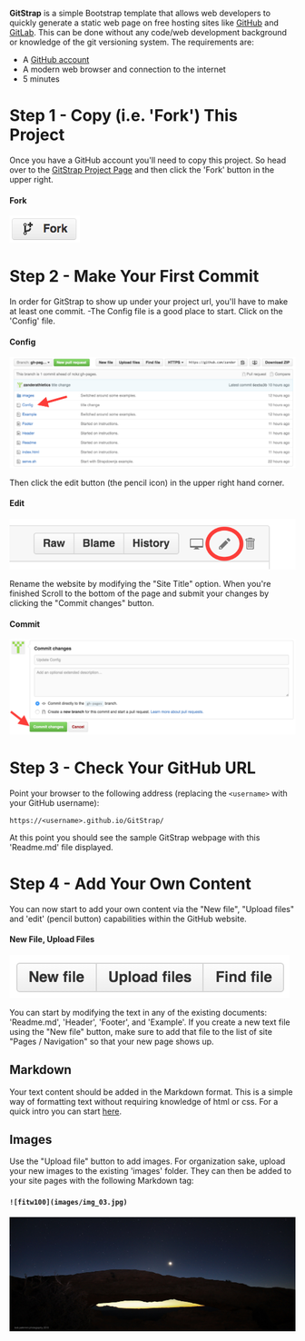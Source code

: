 **GitStrap** is a simple Bootstrap template that allows web developers to
quickly generate a static web page on free hosting sites like
[GitHub](http://github.com) and [GitLab](http://gitlab.com).  This can be done
without any code/web development background or knowledge of the git versioning
system.  The requirements are:

* A [GitHub account](https://github.com/join?source=header-home)
* A modern web browser and connection to the internet
* 5 minutes

# Step 1 - Copy (i.e. 'Fork') This Project
Once you have a GitHub account you'll need to copy this project.  So head over
to the [GitStrap Project Page](https://github.com/nckz/GitStrap) and then
click the 'Fork' button in the upper right.

#### Fork
![fitw25](images/fork.png)

# Step 2 - Make Your First Commit
In order for GitStrap to show up under your project url, you'll have to make at
least one commit. -The Config file is a good place to start. Click on the
'Config' file.

#### Config
![fitw100](images/Config.png)

Then click the edit button (the pencil icon) in the upper right hand corner.

#### Edit
![fitw50](images/Edit.png)

Rename the website by modifying the "Site Title" option.  When you're finished
Scroll to the bottom of the page and submit your changes by clicking the
"Commit changes" button.

#### Commit
![fitw100](images/Commit.png)

# Step 3 - Check Your GitHub URL
Point your browser to the following address (replacing the `<username>` with your
GitHub username):

    https://<username>.github.io/GitStrap/

At this point you should see the sample GitStrap webpage with this 'Readme.md'
file displayed.

# Step 4 - Add Your Own Content
You can now start to add your own content via the "New file", "Upload files" and
'edit' (pencil button) capabilities within the GitHub website.

#### New File, Upload Files
![fitw50](images/NewFile.png)

You can start by modifying the text in any of the existing documents:
'Readme.md', 'Header', 'Footer', and 'Example'. If you create a new text file
using the "New file" button, make sure to add that file to the list of site
"Pages / Navigation" so that your new page shows up.

## Markdown
Your text content should be added in the Markdown format.  This is a simple
way of formatting text without requiring knowledge of html or css.  For a quick
intro you can start
[here](https://github.com/adam-p/markdown-here/wiki/Markdown-Cheatsheet).

## Images
Use the "Upload file" button to add images. For organization sake, upload your
new images to the existing 'images' folder.  They can then be added to your
site pages with the following Markdown tag:

#### `![fitw100](images/img_03.jpg)`
![fitw100](images/img_03.jpg)
